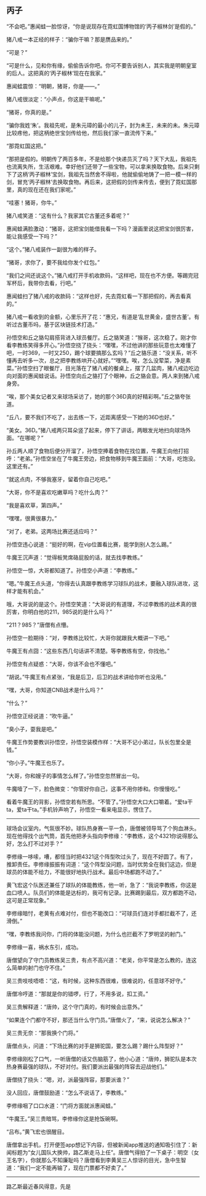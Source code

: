 ## 丙子

“不会吧。”惠闻蛙一脸惊讶，“你是说现存在霓虹国博物馆的‘丙子椒林剑’是假的。”

猪八戒一本正经的样子：“骗你干嘛？那是赝品来的。”

“可是？”

“可是什么，见和你有缘，偷偷告诉你吧。你可不要告诉别人，其实我是明朝皇室的后人。这把真的‘丙子椒林’现在在我家。”

惠闻蛙震惊：“明朝，猪哥，你是——。”

猪八戒很淡定：“小声点，你这是干嘛呢。”

“猪哥，你真的是。”

“骗你我姓‘朱’。我祖先呢，是朱元璋的最小的儿子，封为未王，未来的未。朱元璋比较疼他，把这柄绝世宝剑传给他，然后我们家一直流传下来。”

“那霓虹国这把。”

“那把是假的。明朝传了两百多年，不是给那个快递员灭了吗？天下大乱，我祖先也流离失所，生活艰难。幸好他们还带了一些宝物，可以拿来换取食物。后来只剩下了这柄‘丙子椒林’宝剑，我祖先当然舍不得啦，他就偷偷地铸了一把一模一样的剑，冒充‘丙子椒林’去换取食物。再后来，这把假的剑传来传去，便到了霓虹国那里，真的现在还在我们家呢。”

“哇塞！猪哥，你牛。”

猪八戒笑道：“这有什么？我家其它古董还多着呢？”

惠闻蛙满脸激动：“猪哥，这把宝剑能借我看一下吗？漫画里说这把宝剑很厉害，能让我感受一下吗？”

“这个。”猪八戒装作一副很为难的样子。

“猪哥，求你了，要不我给你发个红包。”

“我们之间还说这个。”猪八戒打开手机收款码，“这样吧，现在也不方便。等踢完冠军杯后，我带你去看，行吧。”

惠闻蛙扫了猪八戒的收款码：“这样也好，先去霓虹看一下那把假的，再去看真的。”

猪八戒一看收到的金额，心里乐开了花：“惠兄，有道是‘乱世黄金，盛世古董’。有听过古董币吗，基于区块链技术打造。”

孙悟空和丘之貉勾肩搭背进入球员餐厅。丘之貉笑道：“猴哥，这次稳了。刚才你看李教练笑得多开心。”孙悟空挠了挠头：“嘿嘿，不过他讲的那些玩意也太难懂了吧，一时369，一时又250，踢个球要搞那么玄吗？”丘之貉乐道：“没关系，听不懂再去听多一次，总之把李教练哄开心就好。”“嘿嘿。唉，怎么没荤菜，净是素菜。”孙悟空扫了眼餐厅，目光落在了猪八戒的餐桌上，摆了几盆肉，猪八戒边吃边向对面的惠闻蛙说话。孙悟空向丘之貉打了个眼神，丘之貉会意。两人来到猪八戒身旁。

“唉，那个美女记者又来球场采访了，她的那个36D真的好精彩啊。”丘之貉夸张道。

“丘八，要不我们不吃了，出去练一下，近距离感受一下她的36D也好。”

“美女。36D。”猪八戒两只耳朵竖了起来，停下了讲话，两眼发光地扫向球场外面。“在哪呢？”

孙丘两人顺了食物后便分开溜了，孙悟空捧着食物在找位置，牛魔王向他打招呼：“老弟。”孙悟空坐在了牛魔王旁边，把食物移到牛魔王面前：“大哥，吃饱没。这里还有。”

“就这点肉，不够我塞牙，留着你自己吃吧。”

“大哥，你不是喜欢吃嫩草吗？吃什么肉？”

“我是喜欢草，第四声。”

“嘿嘿，很黄很暴力。”

“对了，老弟。这两场比赛还适应吗？”

孙悟空违心说道：“挺好的啊，在vip位置看比赛，能学到别人怎么踢。”

牛魔王沉声道：“觉得板凳席硌屁股的话，就去找李教练。”

孙悟空一惊，大哥都知道了。孙悟空小声道：“李教练。”

“嗯。”牛魔王点头道，“你得去认真跟李教练学习球队的战术，要融入球队进攻，这样才能有机会。”

哦，大哥说的是这个。孙悟空笑道：“大哥说的有道理，不过李教练的战术真的很厉害，你明白他的211，985说的是什么吗？”

“211？985？”唐僧有点懵。

孙悟空一脸期待：“对，李教练比较忙，大哥你就跟我大概讲一下吧。”

牛魔王有点囧：“这些东西几句话讲不清楚。等李教练有空，你找他。”

孙悟空有点疑惑：“大哥，你该不会也不懂吧。”

“胡说。”牛魔王有点紧张，“我是后卫，后卫的战术讲给你听也没用。”

“嘿，大哥，你知道CNB战术是什么吗？”

“什么？”

孙悟空正经说道：“吹牛逼。”

“臭小子，耍我是吧。”

牛魔王作势要教训孙悟空，孙悟空装模作样：“大哥不记小弟过，队长包里全是钱。”

“你小子。”牛魔王也乐了。

“大哥，你和嫂子的事情怎么样了。”孙悟空忽然冒出一句。

牛魔噎了一下，脸色微变：“你管好你自己，这事不用你掺和。你慢慢吃。”

看着牛魔王的背影，孙悟空若有所思。“不管了。”孙悟空大口大口嚼着。“爱ta干ta，爱ta干ta。”手机铃声响了，孙悟空一看来电显示，愣住了。

***

球场会议室内，气氛很不妙。球队热身赛一平一负，唐僧被领导骂了个狗血淋头。现在他得找个出气筒，首先他把矛头指向李修缘：“李教练，这个4321你说得那么好，怎么打不过对手？”

李修缘一哆嗦，嘈，都怪当时把4321这个阵型吹过头了，现在不好圆了。有了，推卸责任。李修缘振振有词道：“这个阵型没问题，当时优势全在我们这边，但是球员的体能不给力，不能很好地执行战术。最后中场都跑不动了。”

黄飞宏这个队医还兼任了球队的体能教练，他一听，急了：“我说李教练，你这是血口喷人。队员们的体能是达标的，我可有记录。比赛踢到最后，双方都跑不动，这可是正常现象。”

李修缘暗忖，老黄有点难对付，但也不能改口：“可球员们连对手都拦截不了，还滑倒。”

“嘿，李教练我问你，门将的体能没问题，为什么也拦截不了罗明坚的射门。”

李修缘一喜，祸水东引，成功。

唐僧望向了守门员教练吴三贵，有点不高兴道：“老吴，你平常是怎么教的，连这么简单的射门也守不住。”

吴三贵吱吱唔唔：“这，有时候，这种东西很难，很难说的，任意球不好守。”

唐僧冷哼道：“那就是你的错啰，行了，不用多说，扣工资。”

吴三贵解释道：“唐帅，这个守门真的，有时候会出意外。”

“如果连个门都守不好，那还当什么守门员。”唐僧火了，“来，说说怎么解决？”

吴三贵无奈：“那我换个门将。”

唐僧点头，问道：“下场比赛的对手是狮驼国，要怎么踢？踢什么阵型好？”

李修缘刚松了口气，一听唐僧的话又伤脑筋了，他小心道：“唐帅，狮驼队是本次热身赛最强的球队，不好对付。我们要派出最强的阵容去迎战他们。”

唐僧挠了挠头：“嗯，对，派最强阵容，那要派谁？”

没人回应，唐僧鼓励道：“怎么不说话了，李教练。”

李修缘咽了口口水道：“门将方面就派惠闻蛙。”

“牛魔王。”吴三贵暗骂，李修缘你这是抢饭碗啊。

“吕布。”黄飞宏也很醒目。

唐僧拿出手机，打开便签app想记下内容，但被新闻app推送的通知吸引住了：新闻标题为“女儿国队大换帅，路乙斯走马上任”。唐僧气得拍了一下桌子：明空（女王名字），你就那么不知廉耻吗？唐僧看到李黄吴三人惊讶的目光，急中生智道：“我们一定不能再输了，现在门票都不好卖了。”

***

路乙斯最近春风得意，先是
